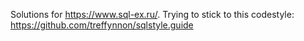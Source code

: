 Solutions for https://www.sql-ex.ru/.
Trying to stick to this codestyle: https://github.com/treffynnon/sqlstyle.guide

